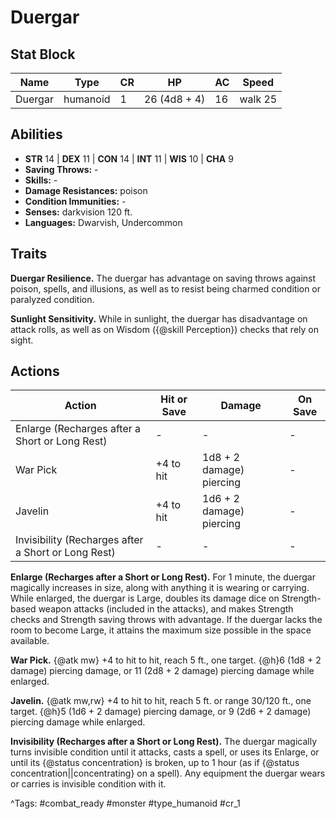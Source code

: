 # Duergar

## Stat Block

| Name | Type | CR | HP | AC | Speed |
|------|------|----|----|----|-------|
| Duergar | humanoid | 1 | 26 (4d8 + 4) | 16 | walk 25 |

## Abilities

- **STR** 14 | **DEX** 11 | **CON** 14 | **INT** 11 | **WIS** 10 | **CHA** 9
- **Saving Throws:** -  
- **Skills:** -  
- **Damage Resistances:** poison  
- **Condition Immunities:** -  
- **Senses:** darkvision 120 ft.  
- **Languages:** Dwarvish, Undercommon

## Traits

**Duergar Resilience.** The duergar has advantage on saving throws against poison, spells, and illusions, as well as to resist being charmed condition or paralyzed condition.

**Sunlight Sensitivity.** While in sunlight, the duergar has disadvantage on attack rolls, as well as on Wisdom ({@skill Perception}) checks that rely on sight.


## Actions

| Action | Hit or Save | Damage | On Save |
|--------|--------------|--------|----------|
| Enlarge (Recharges after a Short or Long Rest) | - | - | - |
| War Pick | +4 to hit | 1d8 + 2 damage) piercing | - |
| Javelin | +4 to hit | 1d6 + 2 damage) piercing | - |
| Invisibility (Recharges after a Short or Long Rest) | - | - | - |

**Enlarge (Recharges after a Short or Long Rest).** For 1 minute, the duergar magically increases in size, along with anything it is wearing or carrying. While enlarged, the duergar is Large, doubles its damage dice on Strength-based weapon attacks (included in the attacks), and makes Strength checks and Strength saving throws with advantage. If the duergar lacks the room to become Large, it attains the maximum size possible in the space available.

**War Pick.** {@atk mw} +4 to hit to hit, reach 5 ft., one target. {@h}6 (1d8 + 2 damage) piercing damage, or 11 (2d8 + 2 damage) piercing damage while enlarged.

**Javelin.** {@atk mw,rw} +4 to hit to hit, reach 5 ft. or range 30/120 ft., one target. {@h}5 (1d6 + 2 damage) piercing damage, or 9 (2d6 + 2 damage) piercing damage while enlarged.

**Invisibility (Recharges after a Short or Long Rest).** The duergar magically turns invisible condition until it attacks, casts a spell, or uses its Enlarge, or until its {@status concentration} is broken, up to 1 hour (as if {@status concentration||concentrating} on a spell). Any equipment the duergar wears or carries is invisible condition with it.


^Tags: #combat_ready #monster #type_humanoid #cr_1